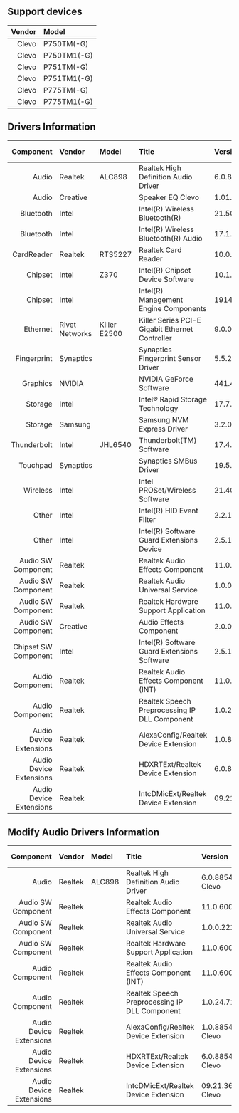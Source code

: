 ## Support devices

| Vendor | Model       |
| -----: | :---------- |
| Clevo  | P750TM(-G)  |
| Clevo  | P750TM1(-G) |
| Clevo  | P751TM(-G)  |
| Clevo  | P751TM1(-G) |
| Clevo  | P775TM(-G)  |
| Clevo  | P775TM1(-G) |

## Drivers Information

| Component               | Vendor         | Model        | Title                                           | Version                       | Driver Type |
| ----------------------: | :------------- | :----------- | :---------------------------------------------- | :---------------------------- | :---------- |
| Audio                   | Realtek        | ALC898       | Realtek High Definition Audio Driver            | 6.0.8688.1 Clevo              | DCH/UAD     |
| Audio                   | Creative       |              | Speaker EQ Clevo                                | 1.01.72                       |             |
| Bluetooth               | Intel          |              | Intel(R) Wireless Bluetooth(R)                  | 21.50.0.1                     |             |
| Bluetooth               | Intel          |              | Intel(R) Wireless Bluetooth(R) Audio            | 17.1.1530.0031                |             |
| CardReader              | Realtek        | RTS5227      | Realtek Card Reader                             | 10.0.18362.21321              |             |
| Chipset                 | Intel          | Z370         | Intel(R) Chipset Device Software                | 10.1.18121.8164               |             |
| Chipset                 | Intel          |              | Intel(R) Management Engine Components           | 1914.12.0.1256/1923.12.0.1278 | Standard    |
| Ethernet                | Rivet Networks | Killer E2500 | Killer Series PCI-E Gigabit Ethernet Controller | 9.0.0.49                      |             |
| Fingerprint             | Synaptics      |              | Synaptics Fingerprint Sensor Driver             | 5.5.2707.1073 Clevo           | DCH/UAD     |
| Graphics                | NVIDIA         |              | NVIDIA GeForce Software                         | 441.41/26.21.14.4141          | Standard    |
| Storage                 | Intel          |              | Intel® Rapid Storage Technology                 | 17.7.0.1006                   |             |
| Storage                 | Samsung        |              | Samsung NVM Express Driver                      | 3.2.0.1910                    |             |
| Thunderbolt             | Intel          | JHL6540      | Thunderbolt(TM) Software                        | 17.4.80.94/17.4.80.550        | Standard    |
| Touchpad                | Synaptics      |              | Synaptics SMBus Driver                          | 19.5.32.67 Clevo              | DCH/UAD     |
| Wireless                | Intel          |              | Intel PROSet/Wireless Software                  | 21.40.2.0                     |             |
| Other                   | Intel          |              | Intel(R) HID Event Filter                       | 2.2.1.377                     |             |
| Other                   | Intel          |              | Intel(R) Software Guard Extensions Device       | 2.5.100.2                     |             |
| Audio SW Component      | Realtek        |              | Realtek Audio Effects Component                 | 11.0.6000.680                 | DCH/UAD     |
| Audio SW Component      | Realtek        |              | Realtek Audio Universal Service                 | 1.0.0.164                     | DCH/UAD     |
| Audio SW Component      | Realtek        |              | Realtek Hardware Support Application            | 11.0.6000.177                 | DCH/UAD     |
| Audio SW Component      | Creative       |              | Audio Effects Component                         | 2.0.0.38 Clevo                | DCH/UAD     |
| Chipset SW Component    | Intel          |              | Intel(R) Software Guard Extensions Software     | 2.5.101.3                     | DCH/UAD     |
| Audio Component         | Realtek        |              | Realtek Audio Effects Component (INT)           | 11.0.6000.680                 |             |
| Audio Component         | Realtek        |              | Realtek Speech Preprocessing IP DLL Component   | 1.0.21.676                    |             |
| Audio Device Extensions | Realtek        |              | AlexaConfig/Realtek Device Extension            | 1.0.8688.1 Clevo              |             |
| Audio Device Extensions | Realtek        |              | HDXRTExt/Realtek Device Extension               | 6.0.8688.1 Clevo              |             |
| Audio Device Extensions | Realtek        |              | IntcDMicExt/Realtek Device Extension            | 09.21.3690.85 Clevo           |             |

## Modify Audio Drivers Information

| Component               | Vendor         | Model        | Title                                         | Version                       | Driver Type |
| ----------------------: | :------------- | :----------- | :-------------------------------------------- | :---------------------------- | :---------- |
| Audio                   | Realtek        | ALC898       | Realtek High Definition Audio Driver          | 6.0.8854.1 Clevo              | DCH/UAD     |
| Audio SW Component      | Realtek        |              | Realtek Audio Effects Component               | 11.0.6000.738                 | DCH/UAD     |
| Audio SW Component      | Realtek        |              | Realtek Audio Universal Service               | 1.0.0.222                     | DCH/UAD     |
| Audio SW Component      | Realtek        |              | Realtek Hardware Support Application          | 11.0.6000.204                 | DCH/UAD     |
| Audio Component         | Realtek        |              | Realtek Audio Effects Component (INT)         | 11.0.6000.738                 |             |
| Audio Component         | Realtek        |              | Realtek Speech Preprocessing IP DLL Component | 1.0.24.718                    |             |
| Audio Device Extensions | Realtek        |              | AlexaConfig/Realtek Device Extension          | 1.0.8854.1 Clevo              |             |
| Audio Device Extensions | Realtek        |              | HDXRTExt/Realtek Device Extension             | 6.0.8854.1 Clevo              |             |
| Audio Device Extensions | Realtek        |              | IntcDMicExt/Realtek Device Extension          | 09.21.3690.150 Clevo          |             |
